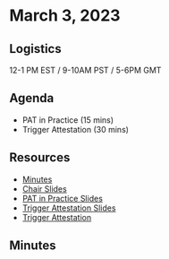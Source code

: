 # March 3, 2023

## Logistics

12-1 PM EST / 9-10AM PST / 5-6PM GMT

## Agenda

* PAT in Practice (15 mins)
* Trigger Attestation (30 mins)

## Resources

* [Minutes](https://docs.google.com/document/d/1to2ikNIJPFE9QHR6txhB3iuIfsabp7qOwOIPW1WaMHI/edit?usp=sharing)
* [Chair Slides](https://docs.google.com/presentation/d/19DWe_mrr8AmskofO9bpuWCsCyg5CbBUH43XtDIA_ak0/edit?usp=sharing&resourcekey=0-RgZ2HMdXuTcyV72LiN-RBQ)
* [PAT in Practice Slides]()
* [Trigger Attestation Slides]()
* [Trigger Attestation](https://github.com/WICG/attribution-reporting-api/blob/main/trigger_attestation.md)

## Minutes
